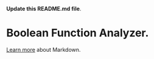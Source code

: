 **Update this README.md file**.

 # Boolean Function Analyzer.
 
 [Learn more](https://go.microsoft.com/fwlink/p/?LinkId=524306) about Markdown.